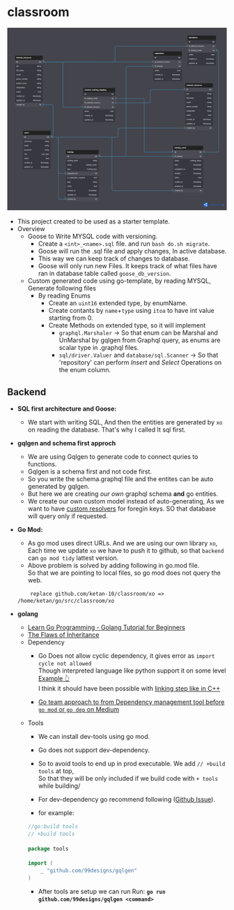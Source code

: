 # classroom

![db-digrams](db-digrams-io.png)

- This project created to be used as a starter template.
- Overview
    - Goose to Write MYSQL code with versioning.
        - Create a `<int>_<name>.sql` file. and run `bash do.sh migrate`. 
        - Goose will run the .sql file and apply changes, In active database.   
        - This way we can keep track of changes to database. 
        - Goose will only run new Files. It keeps track of what files have ran in database table called `goose_db_version`.
    - Custom generated code using go-template, by reading MYSQL, Generate following files
        - By reading Enums
            - Create an `uint16` extended type, by enumName.
            - Create contants by `name`+`type` using `itoa` to have int value starting from 0.
            - Create Methods on extended type, so it will implement   
                -  `graphql.Marshaler` -> So that enum can be Marshal and UnMarshal by gqlgen from Graphql query, as enums are scalar type in .graphql files.
                -  `sql/driver.Valuer` and `database/sql.Scanner` -> So that 'repository' can perform *Insert* and *Select* Operations on the enum column.


## Backend 

- **SQL first architecture and Goose:** 
    - We start with writing SQL, And then the entities are generated by `xo` on reading the database. That's why I called It sql first. 

- **gqlgen and schema first approch**
    - We are using Gqlgen to generate code to connect quries to functions.
    - Gqlgen is a schema first and not code first. 
    - So you write the schema.graphql file and the entites can be auto generated by gqlgen.
    - But here we are creating *our own* graphql schema **and** go entities. <br>
    - We create our own custom model instead of auto-generating, As we want to have [custom resolvers](https://gqlgen.com/#how-do-i-prevent-fetching-child-objects-that-might-not-be-used) for foregin keys. SO that database will query only if requested.   

- **Go Mod:**
    - As go mod uses direct URLs. And we are using our own library `xo`, <br> Each time we update `xo` we have to push it to github, so that `backend` can `go mod tidy` lattest version. 
    - Above problem is solved by adding following in go.mod file. <br>
      So that we are pointing to local files, so go mod does not query the web. 
    ```
        replace github.com/ketan-10/classroom/xo => /home/ketan/go/src/classroom/xo
    ```

- **golang**
    - [Learn Go Programming - Golang Tutorial for Beginners](https://www.youtube.com/watch?v=YS4e4q9oBaU)
    - [The Flaws of Inheritance](https://youtu.be/hxGOiiR9ZKg)
    - Dependency
        - Go Does not allow cyclic dependency, it gives error as `import cycle not allowed` <br>
            Though interpreted language like python support it on some level [Example 👆](https://stackoverflow.com/a/744410/10066692) <br>
            I think it should have been possible with [linking step like in C++](https://www.youtube.com/watch?v=H4s55GgAg0I&list=PLlrATfBNZ98dudnM48yfGUldqGD0S4FFb&index=7)

        - [Go team approach to from Dependency management tool before `go mod` or `go dep` on Medium](https://medium.com/@sdboyer/so-you-want-to-write-a-package-manager-4ae9c17d9527)
    - Tools
        - We can install dev-tools using go mod.
        - Go does not support dev-dependency.
        - So to avoid tools to end up in prod executable. We add `// +build tools` at top, <br>
        So that they will be only included if we build code with `+ tools` while building/

        - For dev-dependency go recommend following ([Github Issue](https://github.com/golang/go/issues/25922#issuecomment-1038394599)).

        - for example:
        ```go
        //go:build tools
        // +build tools

        package tools

        import (
            _ "github.com/99designs/gqlgen"
        )
        ```
        - After tools are setup we can run Run: **`go run github.com/99designs/gqlgen <command>`**